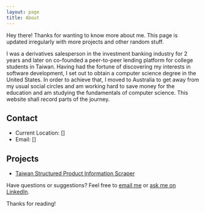 ```yaml
---
layout: page
title: About
---
```


<p class="message">
  Hey there! Thanks for wanting to know more about me. This page is updated irregularly with more projects and other random stuff.
</p>

I was a derivatives salesperson in the investment banking industry for 2 years and later on co-founded a peer-to-peer lending platform for college students in Taiwan. Having had the fortune of discovering my interests in software development, I set out to obtain a computer science degree in the United States. In order to achieve that, I moved to Australia to get away from my usual social circles and am working hard to save money for the education and am studying the fundamentals of computer science. This website shall record parts of the journey.

## Contact
* Current Location: []
* Email: []


## Projects
* [Taiwan Structured Product Information Scraper](https://github.com/jn8029/tdcc)


Have questions or suggestions? Feel free to <a href="mailto: ">email me</a> or <a href="https://www.linkedin.com/in//">ask me on LinkedIn</a>.

Thanks for reading!
